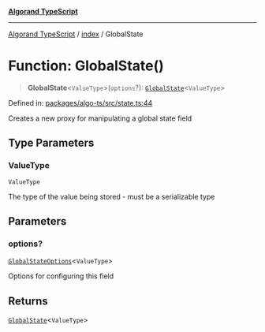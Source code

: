 [**Algorand TypeScript**](../../README.md)

***

[Algorand TypeScript](../../modules.md) / [index](../README.md) / GlobalState

# Function: GlobalState()

> **GlobalState**\<`ValueType`\>(`options`?): [`GlobalState`](../type-aliases/GlobalState.md)\<`ValueType`\>

Defined in: [packages/algo-ts/src/state.ts:44](https://github.com/algorandfoundation/puya-ts/blob/main/packages/algo-ts/src/state.ts#L44)

Creates a new proxy for manipulating a global state field

## Type Parameters

### ValueType

`ValueType`

The type of the value being stored - must be a serializable type

## Parameters

### options?

[`GlobalStateOptions`](../type-aliases/GlobalStateOptions.md)\<`ValueType`\>

Options for configuring this field

## Returns

[`GlobalState`](../type-aliases/GlobalState.md)\<`ValueType`\>
